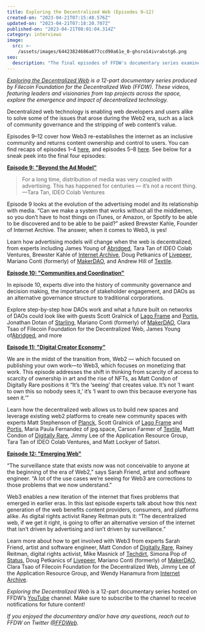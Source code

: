 ```yaml
---
title: Exploring the Decentralized Web (Episodes 9–12)
created-on: "2023-04-21T07:15:48.576Z"
updated-on: "2023-04-21T07:18:20.707Z"
published-on: "2023-04-21T08:01:04.314Z"
category: interviews
image:
  src: >-
    /assets/images/64423824686a077ccd90a61e_0-ghsro14ivrabstg6.png
seo:
  description: "The final episodes of FFDW's documentary series examine Web3 advertising models, DAOs, the creator economy, and how decentralized technology shapes the future internet."
---
```


_[Exploring the Decentralized Web](https://www.youtube.com/watch?v=P0yfvedPY94&list=PL37YlBYJT0nmfqDnbov6lKHUyZvRfQjap&index=1) is a 12-part documentary series produced by Filecoin Foundation for the Decentralized Web (FFDW). These videos, featuring leaders and visionaries from top projects across the space, explore the emergence and impact of decentralized technology._

Decentralized web technology is enabling web developers and users alike to solve some of the issues that arose during the Web2 era, such as a lack of community governance and the stripping of web content’s value.

Episodes 9–12 cover how Web3 re-establishes the internet as an inclusive community and returns content ownership and control to users. You can find recaps of episodes 1–4 [here](https://medium.com/@FFDWeb/check-out-our-docuseries-exploring-the-decentralized-web-b7d13e2415d), and episodes 5–8 [here](https://medium.com/@FFDWeb/exploring-the-decentralized-web-episodes-5-8-a7be0b3ff25). See below for a sneak peek into the final four episodes:

**[Episode 9: "Beyond the Ad Model"](https://www.youtube.com/watch?v=BSvwtY05doY)**

> For a long time, distribution of media was very coupled with advertising. This has happened for centuries — it’s not a recent thing. —Tara Tan, IDEO Colab Ventures

Episode 9 looks at the evolution of the advertising model and its relationship with media. “Can we make a system that works without all the middlemen, so you don’t have to host things on iTunes, or Amazon, or Spotify to be able to be discovered and to be able to be paid?” asked Brewster Kahle, Founder of Internet Archive. The answer, when it comes to Web3, is yes!

Learn how advertising models will change when the web is decentralized, from experts including James Young of [Abridged](https://abridged.io/), Tara Tan of IDEO Colab Ventures, Brewster Kahle of [Internet Archive](https://archive.org/), Doug Petkanics of [Livepeer](https://livepeer.org/), Mariano Conti (formerly) of [MakerDAO](https://makerdao.com/en/), and Andrew Hill of [Textile](https://www.textile.io/).

**[Episode 10: "Communities and Coordination"](https://www.youtube.com/watch?v=kLHOV_1vlNY)**

In episode 10, experts dive into the history of community governance and decision making, the importance of stakeholder engagement, and DAOs as an alternative governance structure to traditional corporations.

Explore step-by-step how DAOs work and what a future built on networks of DAOs could look like with guests Scott Gralnick of [Lago Frame](https://lagoframe.com/) and [Portis](https://www.portis.io/), Jonathan Dotan of [Starling](https://www.starlinglab.org/), Mariano Conti (formerly) of [MakerDAO](https://makerdao.com/en/), Clara Tsao of Filecoin Foundation for the Decentralized Web, James Young of[Abridged](https://abridged.io/), and more

**[Episode 11: "Digital Creator Economy"](https://www.youtube.com/watch?v=W3weRLlFJQo)**

We are in the midst of the transition from, Web2 — which focused on publishing your own work––to Web3, which focuses on monetizing that work. This episode addresses the shift in thinking from scarcity of access to scarcity of ownership in art and the rise of NFTs, as Matt Condon of Digitally Rare positions it “It’s the ‘seeing’ that creates value. It’s not ‘I want to own this so nobody sees it,’ it’s ‘I want to own this because everyone has seen it.’”

Learn how the decentralized web allows us to build new spaces and leverage existing web2 platforms to create new community spaces with experts Matt Stephenson of [Planck](https://planckdata.com/), Scott Gralnick of [Lago Frame](https://lagoframe.com/) and [Portis](https://www.portis.io/), Maria Paula Fernandez of jpg.space, Carson Farmer of [Textile](https://www.textile.io/), Matt Condon of [Digitally Rare](https://anchor.fm/digitallyrare), Jimmy Lee of the Application Resource Group, Tara Tan of IDEO Colab Ventures, and Matt Lockyer of Satori.

**[Episode 12: "Emerging Web"](https://www.youtube.com/watch?v=sSaR7iCF86s)**

“The surveillance state that exists now was not conceivable to anyone at the beginning of the era of Web2,” says Sarah Friend, artist and software engineer. “A lot of the use cases we’re seeing for Web3 are corrections to those problems that we now understand.”

Web3 enables a new iteration of the internet that fixes problems that emerged in earlier eras. In this last episode experts talk about how this next generation of the web benefits content providers, consumers, and platforms alike. As digital rights activist Raney Reitman puts it: “The decentralized web, if we get it right, is going to offer an alternative version of the internet that isn’t driven by advertising and isn’t driven by surveillance.”

Learn more about how to get involved with Web3 from experts Sarah Friend, artist and software engineer, Matt Condon of [Digitally Rare](https://anchor.fm/digitallyrare), Rainey Reitman, digital rights activist, Mike Masnick of [Techdirt](https://www.techdirt.com/), Simona Pop of [Status](https://status.im/get/), Doug Petkanics of [Livepeer](https://livepeer.org/), Mariano Conti (formerly) of [MakerDAO](https://makerdao.com/en/), Clara Tsao of Filecoin Foundation for the Decentralized Web, Jimmy Lee of the Application Resource Group, and Wendy Hanamura from [Internet Archive](https://archive.org/).

_Exploring the Decentralized Web_ is a 12-part documentary series hosted on FFDW’s [YouTube](https://www.youtube.com/channel/UCbj3Hck5cwKURkZKHjg_MKQ) channel. Make sure to subscribe to the channel to receive notifications for future content!

_If you enjoyed the documentary and/or have any questions, reach out to FFDW on Twitter [@FFDWeb](https://twitter.com/ffdweb)._
